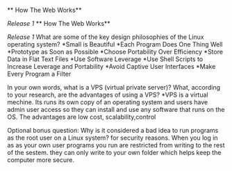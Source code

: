 ** How The Web Works**

*Release 1*
** How The Web Works**

*Release 1*
What are some of the key design philosophies of the Linux operating system?
    *Small is Beautiful
    *Each Program Does One Thing Well
    *Prototype as Soon as Possible
    *Choose Portability Over Efficiency
    *Store Data in Flat Text Files
    *Use Software Leverage
    *Use Shell Scripts to Increase Leverage and Portability
    *Avoid Captive User Interfaces
    *Make Every Program a Filter

In your own words, what is a VPS (virtual private server)? What, according to your research, are the advantages of using a VPS?
*VPS is a virtual mechine. Its runs its own copy of an operating system and users have admin user access so they can install and use any software that runs on the OS. The advantages are low cost, scalability,control

Optional bonus question: Why is it considered a bad idea to run programs as the root user on a Linux system?
for security reasons. When you log in as as your own user programs you run are restricted from writing to the rest of the sestem. they can only write to your own folder which helps keep the computer more secure. 